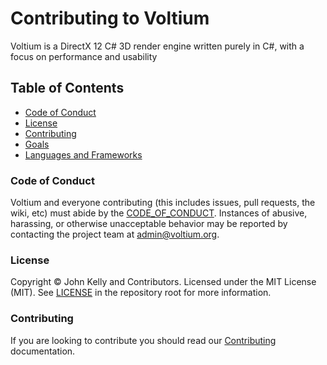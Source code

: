 # Contributing to Voltium

Voltium is a DirectX 12 C# 3D render engine written purely in C#, with a focus on performance and usability

## Table of Contents

* [Code of Conduct](#code-of-conduct)
* [License](#license)
* [Contributing](#contributing)
* [Goals](#goals)
* [Languages and Frameworks](#languages-and-frameworks)

### Code of Conduct

Voltium and everyone contributing (this includes issues, pull requests, the
wiki, etc) must abide by the [CODE_OF_CONDUCT](CODE_OF_CONDUCT.md).
Instances of abusive, harassing, or otherwise unacceptable behavior may be
reported by contacting the project team at admin@voltium.org.

### License

Copyright © John Kelly and Contributors. Licensed under the MIT License
(MIT). See [LICENSE](LICENSE.md) in the repository root for more information.

### Contributing

If you are looking to contribute you should read our
[Contributing](CONTRIBUTING.md) documentation.
